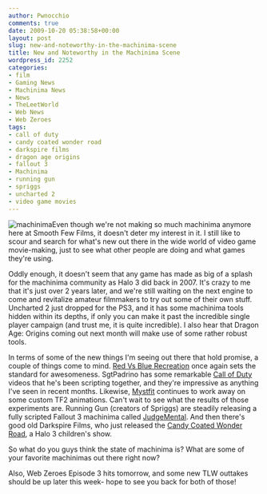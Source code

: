 ```yaml
---
author: Pwnocchio
comments: true
date: 2009-10-20 05:38:58+00:00
layout: post
slug: new-and-noteworthy-in-the-machinima-scene
title: New and Noteworthy in the Machinima Scene
wordpress_id: 2252
categories:
- film
- Gaming News
- Machinima News
- News
- TheLeetWorld
- Web News
- Web Zeroes
tags:
- call of duty
- candy coated wonder road
- darkspire films
- dragon age origins
- fallout 3
- Machinima
- running gun
- spriggs
- uncharted 2
- video game movies
---
```


![machinima](http://smoothfewfilms.com/wp-content/uploads/2009/10/machinima.jpg)Even though we're not making so much machinima anymore here at Smooth Few Films, it doesn't deter my interest in it. I still like to scour and search for what's new out there in the wide world of video game movie-making, just to see what other people are doing and what games they're using. 

Oddly enough, it doesn't seem that any game has made as big of a splash for the machinima community as Halo 3 did back in 2007. It's crazy to me that it's just over 2 years later, and we're still waiting on the next engine to come and revitalize amateur filmmakers to try out some of their own stuff. Uncharted 2 just dropped for the PS3, and it has some machinima tools hidden within its depths, if only you can make it past the incredible single player campaign (and trust me, it is quite incredible). I also hear that Dragon Age: Origins coming out next month will make use of some rather robust tools.

In terms of some of the new things I'm seeing out there that hold promise, a couple of things come to mind. [Red Vs Blue Recreation](http://redvsblue.com/archive/?id=738) once again sets the standard for awesomeness. SgtPadrino has some remarkable [Call of Duty](http://www.youtube.com/watch?v=22jHUoN6OKI) videos that he's been scripting together, and they're impressive as anything I've seen in recent months. Likewise, [Mystfit](http://www.youtube.com/watch?v=WyuM65dctBs) continues to work away on some custom TF2 animations. Can't wait to see what the results of those experiments are. Running Gun (creators of Spriggs) are steadily releasing a fully scripted Fallout 3 machinima called [JudgeMental](http://www.youtube.com/watch?v=zY3vzQ4Yvfo). And then there's good old Darkspire Films, who just released the [Candy Coated Wonder Road](http://www.youtube.com/watch?v=o8uWPyutQnI), a Halo 3 children's show.

So what do you guys think the state of machinima is? What are some of your favorite machinimas out there right now? 

Also, Web Zeroes Episode 3 hits tomorrow, and some new TLW outtakes should be up later this week- hope to see you back for both of those!
